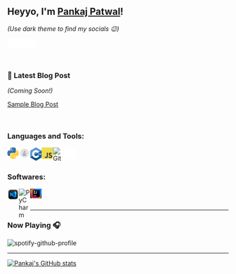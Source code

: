 
<br/>
<br/>

## Heyyo, I'm <a href="" target="_blank">Pankaj Patwal</a>!
*(Use dark theme to find my socials 😉)*

<a href="https://www.linkedin.com/in/pankaj-patwal-b2912425b/" target="_blank"><img align="left" alt="Pankaj Patwal | LinkedIn" width="22px" src="https://github.com/Aakarsh-B/trying-repos/blob/master/linkedin.svg" /></a>
<a href="https://leetcode.com/u/pankajpatwal1224/" target="_blank"><img align="left" alt="Pankaj Patwal | LeetCode" width="22px" src="https://github.com/Aakarsh-B/trying-repos/blob/master/dev-badge.svg" /></a>
<a href="https://medium.com/@pankaj" target="_blank"><img align="left" alt="Pankaj Patwal | Medium" width="22px" src="https://github.com/Aakarsh-B/trying-repos/blob/master/medium.svg" /></a>

<br />
<br />
<br />

### 📕 Latest Blog Post
*(Coming Soon!)*  
<!-- BLOG-POST-LIST:START -->
<!-- Placeholder link for future blog integration -->
[Sample Blog Post](https://example.com)
<!-- BLOG-POST-LIST:END -->

<br />

### Languages and Tools:
<a href="https://github.com/Chiefpatwal/Chiefpatwal/blob/main/dark2.png" /></a>
<a href="https://www.python.org" target="_blank"> <img align="left" alt="Python" width="26px" src="https://github.com/Aakarsh-B/trying-repos/blob/master/python-5.svg?raw=true"/> </a>
<a href="https://www.python.org" target="_blank"> <img align="left" alt="Java" width="26px" src="https://github.com/Chiefpatwal/Chiefpatwal/blob/main/Untitled%20design(3).png"/> </a>
<a href="https://www.w3schools.com/cpp/" target="_blank"> <img align="left" alt="C++" width="26px" src="https://github.com/Aakarsh-B/trying-repos/blob/master/c++.png"/> </a>
<a href="https://www.javascript.com/" target="_blank"><img align="left" alt="JavaScript" width="26px" src="https://raw.githubusercontent.com/github/explore/master/topics/javascript/javascript.png" /></a>
<a href="https://git-scm.com/" target="_blank"> <img align="left" alt="Git" width="26px" src="https://www.vectorlogo.zone/logos/git-scm/git-scm-icon.svg"/> </a>
<img align="left" alt="GitHub" width="26px" src="https://github.com/Aakarsh-B/trying-repos/blob/master/github.svg" />

<br />
<br />

### Softwares:

<img align="left" alt="Visual Studio Code" width="26px" src="https://github.com/Chiefpatwal/Chiefpatwal/blob/main/Untitled%20design(4).png" />
<img align="left" alt="PyCharm" width="26px" src="https://upload.wikimedia.org/wikipedia/commons/1/1d/PyCharm_Icon.svg" />
<img align="left" alt="IntelliJ" width="26px" src="https://github.com/Chiefpatwal/Chiefpatwal/blob/main/Untitled%20design(1).png" />

<br />
<br />

---

### Now Playing 🎧

![spotify-github-profile](https://spotify-github-profile.kittinanx.com/api/view?uid=31r6ngyetwmghhh7tyymx2ld7hvq&cover_image=true&theme=natemoo-re&show_offline=false&background_color=121212&interchange=true&bar_color=10550b&bar_color_cover=false)



---

[![Pankaj's GitHub stats](https://github-readme-stats.vercel.app/api?username=Chiefpatwal&include_all_commits=true&count_private=true&show_icons=true&line_height=20&title_color=FFFFFF&icon_color=FFFFFF&text_color=FFFFFF&bg_color=0D1117)](https://github.com/anuraghazra/github-readme-stats)
